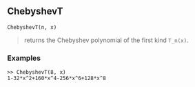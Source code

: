## ChebyshevT

```
ChebyshevT(n, x)
```

> returns the Chebyshev polynomial of the first kind `T_n(x)`.
 
### Examples
```   
>> ChebyshevT(8, x)    
1-32*x^2+160*x^4-256*x^6+128*x^8  
```
    
    
    